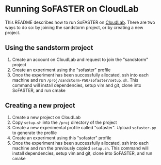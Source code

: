 # Running SoFASTER on CloudLab
This README describes how to run SoFASTER on [CloudLab](https://www.cloudlab.us/).
There are two ways to do so: by joining the sandstorm project, or by creating a
new project.

## Using the sandstorm project
1. Create an account on CloudLab and request to join the "sandstorm" project
2. Create an experiment using the "sofaster" profile
3. Once the experiment has been successfully allocated, ssh into each machine and
   run `/proj/sandstorm-PG0/sofaster/setup.sh`. This command will install
   dependencies, setup vim and git, clone into SoFASTER, and run cmake

## Creating a new project
1. Create a new project on CloudLab
2. Copy `setup.sh` into the `/proj` directory of the project
3. Create a new experimental profile called "sofaster". Upload `sofaster.py` to
   generate the profile
4. Create an experiment using this "sofaster" profile
5. Once the experiment has been successfully allocated, ssh into each machine and
   run the previously copied `setup.sh`. This command will install dependencies,
   setup vim and git, clone into SoFASTER, and run cmake
